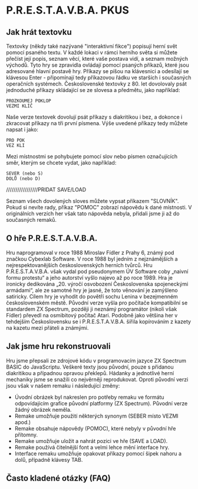 # P.R.E.S.T.A.V.B.A. PKUS

## Jak hrát textovku

Textovky (někdy také nazývané "interaktivní fikce") popisují herní svět pomocí psaného textu. V každé lokaci v rámci herního světa si můžete přečíst její popis, seznam věcí, které vaše postava vidí, a seznam možných východů. Tyto hry se zpravidla ovládají pomocí psaných příkazů, které jsou adresované hlavní postavě hry. Příkazy se píšou na klávesnici a odesílají se klávesou Enter - připomínají tedy příkazovou řádku ve starších i současných operačních systémech. Československé textovky z 80. let dovolovaly psát jednoduché příkazy skládající se ze slovesa a předmětu, jako například:

    PROZKOUMEJ POKLOP
    VEZMI KLÍČ

Naše verze textovek dovolují psát příkazy s diakritikou i bez, a dokonce i zkracovat příkazy na tři první písmena. Výše uvedené příkazy tedy můžete napsat i jako:

    PRO POK
    VEZ KLI

Mezi místnostmi se pohybujete pomocí slov nebo písmen označujících směr, kterým se chcete vydat, jako například:

    SEVER (nebo S)
    DOLŮ (nebo D)

/////////////////PRIDAT SAVE/LOAD

Seznam všech dovolených sloves můžete vypsat příkazem "SLOVNÍK".
Pokud si nevíte rady, příkaz "POMOC" zobrazí nápovědu k dané místnosti. V originálních verzích her však tato nápověda nebyla, přidali jsme ji až do současných remaků.

## O hře P.R.E.S.T.A.V.B.A.

Hru naprogramoval v roce 1988 Miroslav Fídler z Prahy 6, známý pod značkou Cybexlab Software. V roce 1988 byl jedním z nejznámějších a nejrespektovanějších československých herních tvůrců. Hru P.R.E.S.T.A.V.B.A. však vydal pod pseudonymem ÚV Software coby „naivní formu protestu“ a jeho autorství vyšlo najevo až po roce 1989. Hra je ironicky dedikována „20. výročí osvobození Československa spojeneckými armádami“, ale ze samotné hry je jasné, že toto věnování je zamýšleno satiricky. Cílem hry je vyhodit do povětří sochu Lenina v bezejmenném československém městě. Původní verze vyšla pro počítače kompatibilní se standardem ZX Spectrum, později ji neznámý programátor (nikoli však Fídler) převedl na osmibitový počítač Atari. Podobně jako většina her v tehdejším Československu se i P.R.E.S.T.A.V.B.A. šířila kopírováním z kazety na kazetu mezi přáteli a známými.

## Jak jsme hru rekonstruovali

Hru jsme přepsali ze zdrojové kódu v programovacím jazyce ZX Spectrum BASIC do JavaScriptu. Veškeré texty jsou původní, pouze s přidanou diakritikou a případnou opravou překlepů. Hádanky a jednotlivé herní mechaniky jsme se snažili co nejvěrněji reprodukovat.
Oproti původní verzi jsou však v našem remaku i následující změny:

- Úvodní obrázek byl nakreslen pro potřeby remaku ve formátu odpovídajícím grafice původní platformy (ZX Spectrum). Původní verze žádný obrázek neměla.
- Remake umožňuje použití některých synonym (SEBER místo VEZMI apod.)
- Remake obsahuje nápovědy (POMOC), které nebyly v původní hře přítomny.
- Remake umožňuje uložit a nahrát pozici ve hře (SAVE a LOAD).
- Remake používá čitelnější font a velmi lehce mění interface hry.
- Interface remaku umožňuje opakovat příkazy pomocí šipek nahoru a dolů, případně klávesy TAB.

## Často kladené otázky (FAQ)
